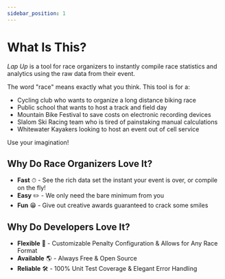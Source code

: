 ```yaml
---
sidebar_position: 1
---
```


# What Is This?

*Lap Up* is a tool for race organizers to instantly compile race statistics and analytics
using the raw data from their event. 

The word "race" means exactly what you think. This tool is for a:
* Cycling club who wants to organize a long distance biking race
* Public school that wants to host a track and field day
* Mountain Bike Festival to save costs on electronic recording devices
* Slalom Ski Racing team who is tired of painstaking manual calculations
* Whitewater Kayakers looking to host an event out of cell service

Use your imagination!

## Why Do Race Organizers Love It?

* **Fast** ⏱ - See the rich data set the instant your event is over, or compile on the
  fly!
* **Easy** ✏️ - We only need the bare minimum from you
* **Fun** 😁 - Give out creative awards guaranteed to crack some smiles

## Why Do Developers Love It?

* **Flexible** 💪 - Customizable Penalty Configuration & Allows for Any Race Format
* **Available** 🌎 - Always Free & Open Source
* **Reliable** 🛠 - 100% Unit Test Coverage & Elegant Error Handling
